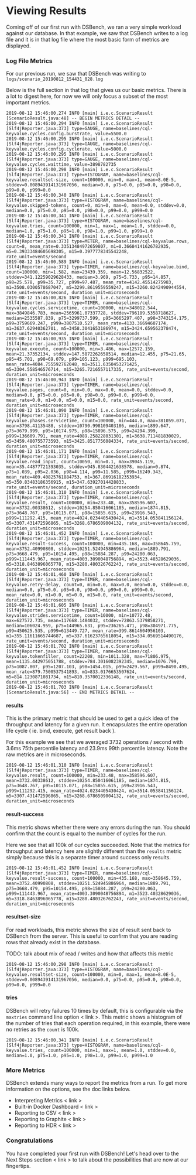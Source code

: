 # Viewing Results
Coming off of our first run with DSBench, we ran a very simple workload against our database.
In that example, we saw that DSBench writes to a log file and it is in that log file where the most
basic form of metrics are displayed.

### Log File Metrics

For our previous run, we saw that DSBench was writing to `logs/scenario_20190812_154431_028.log`

Below is the full section in that log that gives us our basic metrics. There is a lot to digest here,
for now we will only focus a subset of the most important metrics.
```
2019-08-12 15:46:00,274 INFO [main] i.e.c.ScenarioResult [ScenarioResult.java:48] -- BEGIN METRICS DETAIL --
2019-08-12 15:46:00,294 INFO [main] i.e.c.ScenarioResult [Slf4jReporter.java:373] type=GAUGE, name=baselines/cql-keyvalue.cycles.config.burstrate, value=5500.0
2019-08-12 15:46:00,295 INFO [main] i.e.c.ScenarioResult [Slf4jReporter.java:373] type=GAUGE, name=baselines/cql-keyvalue.cycles.config.cyclerate, value=5000.0
2019-08-12 15:46:00,295 INFO [main] i.e.c.ScenarioResult [Slf4jReporter.java:373] type=GAUGE, name=baselines/cql-keyvalue.cycles.waittime, value=3898782735
2019-08-12 15:46:00,298 INFO [main] i.e.c.ScenarioResult [Slf4jReporter.java:373] type=HISTOGRAM, name=baselines/cql-keyvalue.resultset-size, count=100000, min=0, max=1, mean=8.0E-5, stddev=0.008943914131967056, median=0.0, p75=0.0, p95=0.0, p98=0.0, p99=0.0, p999=0.0
2019-08-12 15:46:00,340 INFO [main] i.e.c.ScenarioResult [Slf4jReporter.java:373] type=HISTOGRAM, name=baselines/cql-keyvalue.skipped-tokens, count=0, min=0, max=0, mean=0.0, stddev=0.0, median=0.0, p75=0.0, p95=0.0, p98=0.0, p99=0.0, p999=0.0
2019-08-12 15:46:00,341 INFO [main] i.e.c.ScenarioResult [Slf4jReporter.java:373] type=HISTOGRAM, name=baselines/cql-keyvalue.tries, count=100000, min=1, max=1, mean=1.0, stddev=0.0, median=1.0, p75=1.0, p95=1.0, p98=1.0, p99=1.0, p999=1.0
2019-08-12 15:46:00,341 INFO [main] i.e.c.ScenarioResult [Slf4jReporter.java:373] type=METER, name=baselines/cql-keyvalue.rows, count=8, mean_rate=0.33513484972659807, m1=0.36684141626782935, m5=0.39333484605698305, m15=0.3977778345542248, rate_unit=events/second
2019-08-12 15:46:00,589 INFO [main] i.e.c.ScenarioResult [Slf4jReporter.java:373] type=TIMER, name=baselines/cql-keyvalue.bind, count=100000, min=1.582, max=23439.359, mean=12.56832522, stddev=341.12259029628433, median=3.969, p75=5.733, p95=14.857, p98=25.578, p99=35.727, p999=97.487, mean_rate=4142.45514275983, m1=3508.0300578687047, m5=3299.8619559559247, m15=3260.8242490944554, rate_unit=events/second, duration_unit=microseconds
2019-08-12 15:46:00,826 INFO [main] i.e.c.ScenarioResult [Slf4jReporter.java:373] type=TIMER, name=baselines/cql-keyvalue.cycles.servicetime, count=100000, min=348012.544, max=3849846.783, mean=2565961.07337728, stddev=796189.5358718627, median=2535587.839, p75=3299737.599, p95=3665297.407, p98=3743154.175, p99=3759669.247, p999=3807510.527, mean_rate=4133.36694607174, m1=3637.62940362701, m5=3458.3041653186974, m15=3424.659562378474, rate_unit=events/second, duration_unit=microseconds
2019-08-12 15:46:00,935 INFO [main] i.e.c.ScenarioResult [Slf4jReporter.java:373] type=TIMER, name=baselines/cql-keyvalue.execute, count=100000, min=3.486, max=12572.159, mean=21.37352134, stddev=147.5872262658514, median=12.455, p75=21.65, p95=45.701, p98=69.079, p99=105.123, p999=695.103, mean_rate=4084.755592762048, m1=3511.6350453271425, m5=3304.558546576714, m15=3265.7216557117335, rate_unit=events/second, duration_unit=microseconds
2019-08-12 15:46:00,943 INFO [main] i.e.c.ScenarioResult [Slf4jReporter.java:373] type=TIMER, name=baselines/cql-keyvalue.pages, count=0, min=0.0, max=0.0, mean=0.0, stddev=0.0, median=0.0, p75=0.0, p95=0.0, p98=0.0, p99=0.0, p999=0.0, mean_rate=0.0, m1=0.0, m5=0.0, m15=0.0, rate_unit=events/second, duration_unit=microseconds
2019-08-12 15:46:01,090 INFO [main] i.e.c.ScenarioResult [Slf4jReporter.java:373] type=TIMER, name=baselines/cql-keyvalue.phases.servicetime, count=100000, min=444.0, max=381059.071, mean=3798.41135488, stddev=10790.998109403186, median=1899.647, p75=3679.999, p95=10174.975, p98=15896.575, p99=24294.399, p999=136609.791, mean_rate=4089.258228031301, m1=3638.711481830029, m5=3459.480755773593, m15=3425.8517756084334, rate_unit=events/second, duration_unit=microseconds
2019-08-12 15:46:01,171 INFO [main] i.e.c.ScenarioResult [Slf4jReporter.java:373] type=TIMER, name=baselines/cql-keyvalue.read_input, count=10050, min=0.1, max=39045.119, mean=35.44877721393035, stddev=945.8304421638578, median=0.874, p75=1.039, p95=2.036, p98=4.114, p99=11.585, p999=16249.343, mean_rate=409.40825761884753, m1=367.86916182353934, m5=350.83483186356915, m15=347.63927014428833, rate_unit=events/second, duration_unit=microseconds
2019-08-12 15:46:01,310 INFO [main] i.e.c.ScenarioResult [Slf4jReporter.java:373] type=TIMER, name=baselines/cql-keyvalue.result, count=100000, min=233.48, max=358596.607, mean=3732.00338612, stddev=10254.850416061185, median=1874.815, p75=3648.767, p95=10115.071, p98=15855.615, p99=23916.543, p999=111292.415, mean_rate=4024.0234405430424, m1=3514.053841156124, m5=3307.431472596865, m15=3268.6786509004132, rate_unit=events/second, duration_unit=microseconds
2019-08-12 15:46:01,452 INFO [main] i.e.c.ScenarioResult [Slf4jReporter.java:373] type=TIMER, name=baselines/cql-keyvalue.result-success, count=100000, min=435.168, max=358645.759, mean=3752.40990808, stddev=10251.524945886964, median=1889.791, p75=3668.479, p95=10154.495, p98=15884.287, p99=24280.063, p999=111443.967, mean_rate=4003.3090048756894, m1=3523.40328629036, m5=3318.8463896065778, m15=3280.480326762243, rate_unit=events/second, duration_unit=microseconds
2019-08-12 15:46:01,460 INFO [main] i.e.c.ScenarioResult [Slf4jReporter.java:373] type=TIMER, name=baselines/cql-keyvalue.retry-delay, count=0, min=0.0, max=0.0, mean=0.0, stddev=0.0, median=0.0, p75=0.0, p95=0.0, p98=0.0, p99=0.0, p999=0.0, mean_rate=0.0, m1=0.0, m5=0.0, m15=0.0, rate_unit=events/second, duration_unit=microseconds
2019-08-12 15:46:01,605 INFO [main] i.e.c.ScenarioResult [Slf4jReporter.java:373] type=TIMER, name=baselines/cql-keyvalue.strides.servicetime, count=10000, min=10772.48, max=627572.735, mean=117668.1484032, stddev=72863.5379858271, median=106024.959, p75=144965.631, p95=236265.471, p98=304971.775, p99=450625.535, p999=613449.727, mean_rate=399.8614604956103, m1=355.11611665744687, m5=337.61623765618054, m15=334.0569514490176, rate_unit=events/second, duration_unit=microseconds
2019-08-12 15:46:01,702 INFO [main] i.e.c.ScenarioResult [Slf4jReporter.java:373] type=TIMER, name=baselines/cql-keyvalue.tokenfiller, count=22208, min=1011.328, max=71806.975, mean=1135.442975051788, stddev=784.3016082392345, median=1076.799, p75=1087.807, p95=1207.103, p98=1454.015, p99=2429.567, p999=8490.495, mean_rate=879.7500537541893, m1=833.0176653507624, m5=814.1230871081734, m15=810.3570012336148, rate_unit=events/second, duration_unit=microseconds
2019-08-12 15:46:01,703 INFO [main] i.e.c.ScenarioResult [ScenarioResult.java:56] -- END METRICS DETAIL --
```

#### results
This is the primary metric that should be used to get a quick idea of the throughput and latency for a given run. It encapsulates the entire operation life cycle ( ie. bind, execute, get result back ).

For this example we see that we averaged 3732 operations / second with 3.6ms 75th percentile latency and 23.9ms 99th percentile latency. Note the raw metrics are in microseconds.

```
2019-08-12 15:46:01,310 INFO [main] i.e.c.ScenarioResult [Slf4jReporter.java:373] type=TIMER, name=baselines/cql-keyvalue.result, count=100000, min=233.48, max=358596.607, mean=3732.00338612, stddev=10254.850416061185, median=1874.815, p75=3648.767, p95=10115.071, p98=15855.615, p99=23916.543, p999=111292.415, mean_rate=4024.0234405430424, m1=3514.053841156124, m5=3307.431472596865, m15=3268.6786509004132, rate_unit=events/second, duration_unit=microseconds
```

#### result-success
This metric shows whether there were any errors during the run. You should confirm that the count is equal to the number of cycles for the run.

Here we see that all 100k of our cycles succeeded. Note that the metrics for throughput and latency here are slightly different than the `results` metric simply because this is a separate timer around success only results.

```
2019-08-12 15:46:01,452 INFO [main] i.e.c.ScenarioResult [Slf4jReporter.java:373] type=TIMER, name=baselines/cql-keyvalue.result-success, count=100000, min=435.168, max=358645.759, mean=3752.40990808, stddev=10251.524945886964, median=1889.791, p75=3668.479, p95=10154.495, p98=15884.287, p99=24280.063, p999=111443.967, mean_rate=4003.3090048756894, m1=3523.40328629036, m5=3318.8463896065778, m15=3280.480326762243, rate_unit=events/second, duration_unit=microseconds
```

#### resultset-size
For read workloads, this metric shows the size of result sent back to DSBench from the server. This is useful to confirm that you are reading rows that already exist in the database.

TODO: talk about mix of read / writes and how that affects this metric
```
2019-08-12 15:46:00,298 INFO [main] i.e.c.ScenarioResult [Slf4jReporter.java:373] type=HISTOGRAM, name=baselines/cql-keyvalue.resultset-size, count=100000, min=0, max=1, mean=8.0E-5, stddev=0.008943914131967056, median=0.0, p75=0.0, p95=0.0, p98=0.0, p99=0.0, p999=0.0
```

#### tries
DSBench will retry failures 10 times by default, this is configurable via the `maxtries` command line option < link >. This metric shows a histogram of the number of tries that each operation required, in this example, there were no retries as the `count` is 100k.
```
2019-08-12 15:46:00,341 INFO [main] i.e.c.ScenarioResult [Slf4jReporter.java:373] type=HISTOGRAM, name=baselines/cql-keyvalue.tries, count=100000, min=1, max=1, mean=1.0, stddev=0.0, median=1.0, p75=1.0, p95=1.0, p98=1.0, p99=1.0, p999=1.0
```

### More Metrics

DSBench extends many ways to report the metrics from a run. To get more information on the options, see the doc links below.
- Interpreting Metrics < link >
- Built-in Docker Dashboard < link >
- Reporting to CSV < link >
- Reporting to Graphite < link >
- Reporting to HDR < link >

### Congratulations
You have completed your first run with DSBench! Let's head over to the Next Steps section < link > to talk about the possibilities that are now at our fingertips.